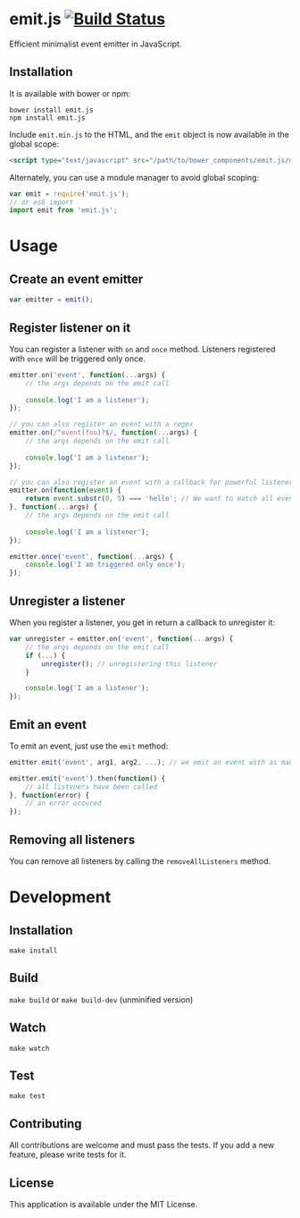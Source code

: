 # emit.js [![Build Status](https://travis-ci.org/RobinBressan/emit.js.svg?branch=master)](https://travis-ci.org/RobinBressan/emit.js)

Efficient minimalist event emitter in JavaScript.

## Installation

It is available with bower or npm:

```
bower install emit.js
npm install emit.js
```

Include `emit.min.js` to the HTML, and the `emit` object is now available in the global scope:

```html
<script type="text/javascript" src="/path/to/bower_components/emit.js/dist/emit.min.js"></script>
```

Alternately, you can use a module manager to avoid global scoping:

```js
var emit = require('emit.js');
// or es6 import
import emit from 'emit.js';
```

# Usage

## Create an event emitter

```js
var emitter = emit();
```

## Register listener on it

You can register a listener with `on` and `once` method. Listeners registered with `once` will be triggered only once.

```js
emitter.on('event', function(...args) {
    // the args depends on the emit call
    
    console.log('I am a listener');
});

// you can also register an event with a regex
emitter.on(/^event(foo)?$/, function(...args) {
    // the args depends on the emit call
    
    console.log('I am a listener');
});

// you can also register an event with a callback for powerful listener
emitter.on(function(event) {
    return event.substr(0, 5) === 'hello'; // We want to match all event beginning with `hello`.
}, function(...args) {
    // the args depends on the emit call
    
    console.log('I am a listener');
});

emitter.once('event', function(...args) {
    console.log('I am triggered only once');
});
```

## Unregister a listener

When you register a listener, you get in return a callback to unregister it:

```js
var unregister = emitter.on('event', function(...args) {
    // the args depends on the emit call
    if (...) {
        unregister(); // unregistering this listener
    }

    console.log('I am a listener');
});
```

## Emit an event

To emit an event, just use the `emit` method:

```js
emitter.emit('event', arg1, arg2, ...); // we emit an event with as many parameters as we want

emitter.emit('event').then(function() {
    // all listeners have been called
}, function(error) {
    // an error occured
});
```

## Removing all listeners

You can remove all listeners by calling the `removeAllListeners` method.

# Development

## Installation

`make install`

## Build

`make build` or `make build-dev` (unminified version)

## Watch

`make watch`

## Test

`make test`

## Contributing

All contributions are welcome and must pass the tests. If you add a new feature, please write tests for it.

## License

This application is available under the MIT License.

